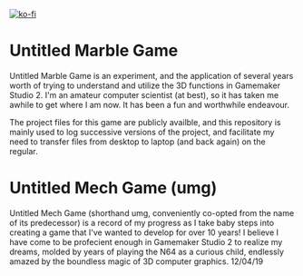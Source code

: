 [![ko-fi](https://www.ko-fi.com/img/githubbutton_sm.svg)](https://ko-fi.com/P5P11BOIE)
# Untitled Marble Game

Untitled Marble Game is an experiment, and the application of several years worth of trying to understand and utilize the 3D functions in Gamemaker Studio 2.
I'm an amateur computer scientist (at best), so it has taken me awhile to get where I am now.
It has been a fun and worthwhile endeavour.

The project files for this game are publicly availble, and this repository is mainly used to log successive versions of the project, and facilitate my need to transfer files from desktop to laptop (and back again) on the regular.

# Untitled Mech Game (umg)

Untitled Mech Game (shorthand umg, conveniently co-opted from the name of its predecessor) is a record of my progress as I take baby steps into creating a game that I've wanted to develop for over 10 years!
I believe I have come to be profecient enough in Gamemaker Studio 2 to realize my dreams, molded by years of playing the N64 as a curious child, endlessly amazed by the boundless magic of 3D computer graphics.
12/04/19
